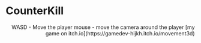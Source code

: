 # CounterKill
<div dir='rtl' lang='he'>
WASD - Move the player 
mouse - move the camera around the player
[my game on itch.io](https://gamedev-hijkh.itch.io/movement3d)

</div>
